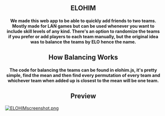 <div align='center'> <h2> ELOHIM </h2> </div>

<div align='center'> <h4> We made this web app to be able to quickly add friends to two teams. Mostly made for LAN games but can be used whenever you want to include skill levels of any kind. There's an option to randomize the teams if you prefer or add players to each team manually, but the original idea was to balance the teams by ELO hence the name. </h4> </div> 

<div align='center'> <h2> How Balancing Works </h2> </div> 

<div align='center'> <h4> The code for balancing the teams can be found in elohim.js, it's pretty simple, find the mean and then find every permutation of every team and whichever team when added up is closest to the mean will be one team. </h4> </div>

<div align='center'> <h2> Preview </h2> </div> 

[![ELOHIMscreenshot.png](https://i.postimg.cc/hPLXby4X/ELOHIMscreenshot.png)](https://postimg.cc/ZCqYJLdm)
